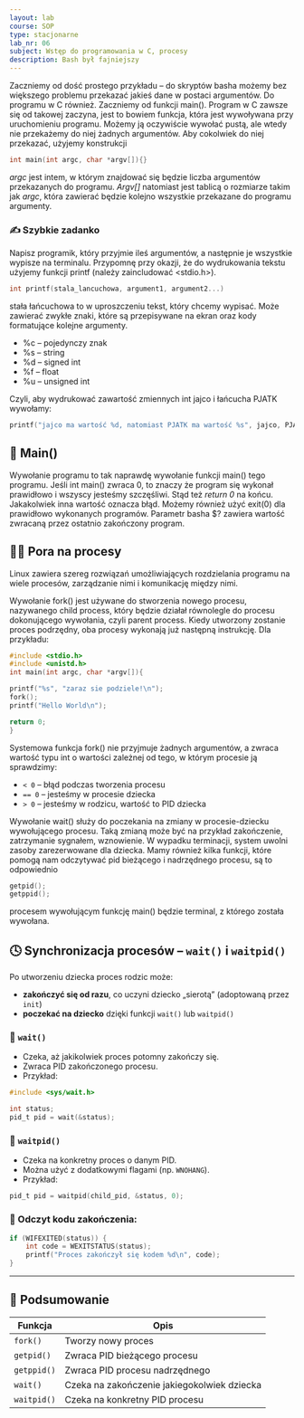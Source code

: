 ```yaml
---
layout: lab
course: SOP
type: stacjonarne
lab_nr: 06
subject: Wstęp do programowania w C, procesy
description: Bash był fajniejszy
---
```


Zaczniemy od dość prostego przykładu – do skryptów basha możemy bez większego problemu przekazać jakieś dane w postaci argumentów. Do programu w C również. Zaczniemy od funkcji main(). Program w C zawsze się od takowej zaczyna, jest to bowiem funkcja, która jest wywoływana przy uruchomieniu programu. Możemy ją oczywiście wywołać pustą, ale wtedy nie przekażemy do niej żadnych argumentów. Aby cokolwiek do niej przekazać, użyjemy konstrukcji
```c
int main(int argc, char *argv[]){}
```
*argc* jest intem, w którym znajdować się będzie liczba argumentów przekazanych do programu. *Argv[]* natomiast jest tablicą o rozmiarze takim jak *argc*, która zawierać będzie kolejno wszystkie przekazane do programu argumenty.

### ✍️ Szybkie zadanko
Napisz programik, który przyjmie ileś argumentów, a następnie je wszystkie wypisze na terminalu. Przypomnę przy okazji, że do wydrukowania tekstu użyjemy funkcji printf (należy zaincludować <stdio.h>).

```c
int printf(stala_lancuchowa, argument1, argument2...)
```
stała łańcuchowa to w uproszczeniu tekst, który chcemy wypisać. Może zawierać zwykłe znaki, które są przepisywane na ekran oraz kody formatujące kolejne argumenty.
- %c – pojedynczy znak
- %s – string
- %d – signed int
- %f – float
- %u – unsigned int

Czyli, aby wydrukować zawartość zmiennych int jajco i łańcucha PJATK wywołamy:

```c
printf("jajco ma wartość %d, natomiast PJATK ma wartość %s", jajco, PJATK)
```

## 🚪 Main()
Wywołanie programu to tak naprawdę wywołanie funkcji main() tego programu. Jeśli int main() zwraca 0, to znaczy że program się wykonał prawidłowo i wszyscy jesteśmy szczęśliwi. Stąd też *return 0* na końcu. Jakakolwiek inna wartość oznacza błąd. Możemy również użyć exit(0) dla prawidłowo wykonanych programów. Parametr basha $? zawiera wartość zwracaną przez ostatnio zakończony program.

## 👨‍👦 Pora na procesy

Linux zawiera szereg rozwiązań umożliwiających rozdzielania programu na wiele procesów, zarządzanie nimi i komunikację między nimi.

Wywołanie fork() jest używane do stworzenia nowego procesu, nazywanego child process, który będzie działał równolegle do procesu dokonującego wywołania, czyli parent process. Kiedy utworzony zostanie proces podrzędny, oba procesy wykonają już następną instrukcję. Dla przykładu:

```c
#include <stdio.h>
#include <unistd.h>
int main(int argc, char *argv[]){

printf("%s", "zaraz sie podziele!\n");
fork();
printf("Hello World\n");

return 0;
}
```

Systemowa funkcja fork() nie przyjmuje żadnych argumentów, a zwraca wartość typu int o wartości zależnej od tego, w którym procesie ją sprawdzimy:
- `< 0` – błąd podczas tworzenia procesu
- `== 0` – jesteśmy w procesie dziecka
- `> 0` – jesteśmy w rodzicu, wartość to PID dziecka

Wywołanie wait() służy do poczekania na zmiany w procesie-dziecku wywołującego procesu. Taką zmianą może być na przykład zakończenie, zatrzymanie sygnałem, wznowienie. W wypadku terminacji, system uwolni zasoby zarezerwowane dla dziecka.
Mamy również kilka funkcji, które pomogą nam odczytywać pid bieżącego i nadrzędnego procesu, są to odpowiednio

```c
getpid();
getppid();
```

procesem wywołującym funkcję main() będzie terminal, z którego została wywołana.

## 🕓 Synchronizacja procesów – `wait()` i `waitpid()`

Po utworzeniu dziecka proces rodzic może:
- **zakończyć się od razu**, co uczyni dziecko „sierotą” (adoptowaną przez `init`)
- **poczekać na dziecko** dzięki funkcji `wait()` lub `waitpid()`

### 🛑 `wait()`
- Czeka, aż jakikolwiek proces potomny zakończy się.
- Zwraca PID zakończonego procesu.
- Przykład:
  
```c
#include <sys/wait.h>

int status;
pid_t pid = wait(&status);
```

### 🧠 `waitpid()`
- Czeka na konkretny proces o danym PID.
- Można użyć z dodatkowymi flagami (np. `WNOHANG`).
- Przykład:
```c
pid_t pid = waitpid(child_pid, &status, 0);
```

### 📌 Odczyt kodu zakończenia:
```c
if (WIFEXITED(status)) {
    int code = WEXITSTATUS(status);
    printf("Proces zakończył się kodem %d\n", code);
}
```

---

## 📌 Podsumowanie

| Funkcja       | Opis                                          |
|---------------|-----------------------------------------------|
| `fork()`      | Tworzy nowy proces                            |
| `getpid()`    | Zwraca PID bieżącego procesu                 |
| `getppid()`   | Zwraca PID procesu nadrzędnego               |
| `wait()`      | Czeka na zakończenie jakiegokolwiek dziecka  |
| `waitpid()`   | Czeka na konkretny PID procesu                |